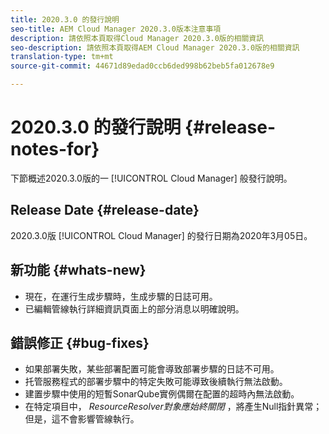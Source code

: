 ```yaml
---
title: 2020.3.0 的發行說明
seo-title: AEM Cloud Manager 2020.3.0版本注意事項
description: 請依照本頁取得Cloud Manager 2020.3.0版的相關資訊
seo-description: 請依照本頁取得AEM Cloud Manager 2020.3.0版的相關資訊
translation-type: tm+mt
source-git-commit: 44671d89edad0ccb6ded998b62beb5fa012678e9

---
```


# 2020.3.0 的發行說明 {#release-notes-for}

下節概述2020.3.0版的一 [!UICONTROL Cloud Manager] 般發行說明。

## Release Date {#release-date}

2020.3.0版 [!UICONTROL Cloud Manager] 的發行日期為2020年3月05日。

## 新功能 {#whats-new}

* 現在，在運行生成步驟時，生成步驟的日誌可用。
* 已編輯管線執行詳細資訊頁面上的部分消息以明確說明。

## 錯誤修正 {#bug-fixes}

* 如果部署失敗，某些部署配置可能會導致部署步驟的日誌不可用。
* 托管服務程式的部署步驟中的特定失敗可能導致後續執行無法啟動。
* 建置步驟中使用的短暫SonarQube實例偶爾在配置的超時內無法啟動。
* 在特定項目中， *ResourceResolver對象應始終關閉* ，將產生Null指針異常；但是，這不會影響管線執行。


